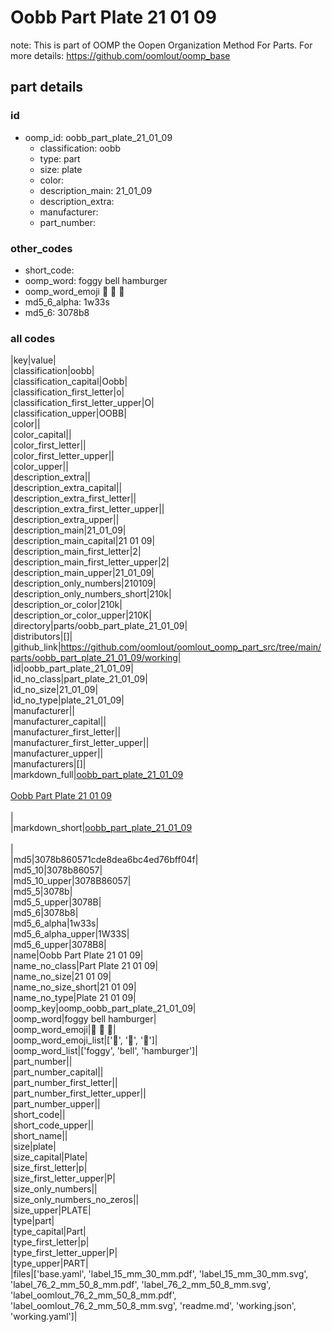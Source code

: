 # Oobb Part Plate 21 01 09  

note: This is part of OOMP the Oopen Organization Method For Parts. For more details: https://github.com/oomlout/oomp_base

##  part details





### id
* oomp_id: oobb_part_plate_21_01_09
  * classification: oobb
  * type: part
  * size: plate
  * color: 
  * description_main: 21_01_09
  * description_extra: 
  * manufacturer: 
  * part_number: 

### other_codes
* short_code: 
* oomp_word: foggy bell hamburger
* oomp_word_emoji :foggy: :bell: :hamburger:
* md5_6_alpha: 1w33s
* md5_6: 3078b8

### all codes 
|key|value|  
|classification|oobb|  
|classification_capital|Oobb|  
|classification_first_letter|o|  
|classification_first_letter_upper|O|  
|classification_upper|OOBB|  
|color||  
|color_capital||  
|color_first_letter||  
|color_first_letter_upper||  
|color_upper||  
|description_extra||  
|description_extra_capital||  
|description_extra_first_letter||  
|description_extra_first_letter_upper||  
|description_extra_upper||  
|description_main|21_01_09|  
|description_main_capital|21 01 09|  
|description_main_first_letter|2|  
|description_main_first_letter_upper|2|  
|description_main_upper|21_01_09|  
|description_only_numbers|210109|  
|description_only_numbers_short|210k|  
|description_or_color|210k|  
|description_or_color_upper|210K|  
|directory|parts/oobb_part_plate_21_01_09|  
|distributors|[]|  
|github_link|https://github.com/oomlout/oomlout_oomp_part_src/tree/main/parts/oobb_part_plate_21_01_09/working|  
|id|oobb_part_plate_21_01_09|  
|id_no_class|part_plate_21_01_09|  
|id_no_size|21_01_09|  
|id_no_type|plate_21_01_09|  
|manufacturer||  
|manufacturer_capital||  
|manufacturer_first_letter||  
|manufacturer_first_letter_upper||  
|manufacturer_upper||  
|manufacturers|[]|  
|markdown_full|[oobb_part_plate_21_01_09](https://github.com/oomlout/oomlout_oomp_part_src/tree/main/parts/oobb_part_plate_21_01_09/working)<br>[](https://github.com/oomlout/oomlout_oomp_part_src/tree/main/parts/oobb_part_plate_21_01_09/working)<br>[Oobb Part Plate 21 01 09](https://github.com/oomlout/oomlout_oomp_part_src/tree/main/parts/oobb_part_plate_21_01_09/working)<br><br>|  
|markdown_short|[oobb_part_plate_21_01_09](https://github.com/oomlout/oomlout_oomp_part_src/tree/main/parts/oobb_part_plate_21_01_09/working)<br><br>|  
|md5|3078b860571cde8dea6bc4ed76bff04f|  
|md5_10|3078b86057|  
|md5_10_upper|3078B86057|  
|md5_5|3078b|  
|md5_5_upper|3078B|  
|md5_6|3078b8|  
|md5_6_alpha|1w33s|  
|md5_6_alpha_upper|1W33S|  
|md5_6_upper|3078B8|  
|name|Oobb Part Plate 21 01 09|  
|name_no_class|Part Plate 21 01 09|  
|name_no_size|21 01 09|  
|name_no_size_short|21 01 09|  
|name_no_type|Plate 21 01 09|  
|oomp_key|oomp_oobb_part_plate_21_01_09|  
|oomp_word|foggy bell hamburger|  
|oomp_word_emoji|:foggy: :bell: :hamburger:|  
|oomp_word_emoji_list|[':foggy:', ':bell:', ':hamburger:']|  
|oomp_word_list|['foggy', 'bell', 'hamburger']|  
|part_number||  
|part_number_capital||  
|part_number_first_letter||  
|part_number_first_letter_upper||  
|part_number_upper||  
|short_code||  
|short_code_upper||  
|short_name||  
|size|plate|  
|size_capital|Plate|  
|size_first_letter|p|  
|size_first_letter_upper|P|  
|size_only_numbers||  
|size_only_numbers_no_zeros||  
|size_upper|PLATE|  
|type|part|  
|type_capital|Part|  
|type_first_letter|p|  
|type_first_letter_upper|P|  
|type_upper|PART|  
|files|['base.yaml', 'label_15_mm_30_mm.pdf', 'label_15_mm_30_mm.svg', 'label_76_2_mm_50_8_mm.pdf', 'label_76_2_mm_50_8_mm.svg', 'label_oomlout_76_2_mm_50_8_mm.pdf', 'label_oomlout_76_2_mm_50_8_mm.svg', 'readme.md', 'working.json', 'working.yaml']|  
